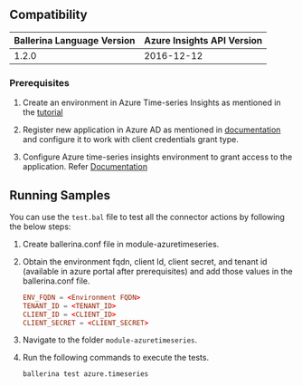 ## Compatibility

| Ballerina Language Version  | Azure Insights API Version |
| ----------------------------| -------------------------------|
|  1.2.0                      |   2016-12-12                           |

### Prerequisites

1. Create an environment in Azure Time-series Insights as mentioned in the [tutorial](https://docs.microsoft.com/en-us/azure/time-series-insights/tutorial-create-populate-tsi-environment)

2. Register new application in Azure AD as mentioned in [documentation](https://docs.microsoft.com/en-us/azure/active-directory/develop/quickstart-register-app) and configure it to work with client credentials grant type.

3. Configure Azure time-series insights environment to grant access to the application. Refer [Documentation](https://docs.microsoft.com/en-us/azure/time-series-insights/time-series-insights-data-access)

## Running Samples

You can use the `test.bal` file to test all the connector actions by following the below steps:

1. Create ballerina.conf file in module-azuretimeseries.
2. Obtain the environment fqdn, client Id, client secret, and tenant id (available in azure portal after prerequisites) and add those values in the ballerina.conf file.

    ```conf
    ENV_FQDN = <Environment FQDN>
    TENANT_ID = <TENANT_ID>
    CLIENT_ID = <CLIENT_ID>
    CLIENT_SECRET = <CLIENT_SECRET>
    ```

3. Navigate to the folder `module-azuretimeseries`.
4. Run the following commands to execute the tests.

    ```cmd
    ballerina test azure.timeseries  
    ```
